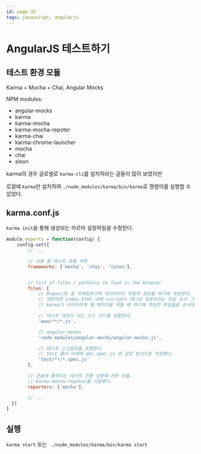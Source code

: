 ```yaml
---
id: page-32
tags: javascript, angularjs
---
```

# AngularJS 테스트하기

## 테스트 환경 모듈

Karma + Mocha + Chai, Angular Mocks

NPM modules:
* angular-mocks
* karma
* karma-mocha
* karma-mocha-repoter
* karma-chai
* karma-chrome-launcher
* mocha
* chai
* sinon

karma의 경우 글로벌로 ```karma-cli```를 설치하라는 글들이 많이 보였지만

로컬에 ```karma```만 설치하여 ```./node_modules/karma/bin/karma```로 명령어를 실행할 수 있었다.

## karma.conf.js

```karma init```을 통해 생성되는 카르마 설정파일을 수정한다.

```javascript
module.exports = function(config) {
    config.set({
        // ...

        // 사용 할 테스트 모듈 목록
        frameworks: ['mocha', 'chai', 'sinon'],


        // list of files / patterns to load in the browser
        files: [
            // AnguarJS 등 프레임워크와 라이브러리 파일의 경로를 여기에 작성한다.
            // 왠만하면 index.html 내에 <script> 태그로 임포트하는 파일 순서 그대로 작성한다.
            // karma가 브라우저에 웹 페이지를 띄울 떄 여기에 작성한 파일들을 순서대로 가져오는 거 같다. (순서 중요)

            // 테스트 대상이 되는 소스 코드를 포함한다.
            'www/**/*.js',

            // angular-mocks
            'node_modules/angular-mocks/angular-mocks.js',

            // 테스트 스크립트를 포함한다.
            // test 폴더 아래에 abc.spec.js 와 같은 방식으로 작성했다.
            'test/**/*.spec.js'
        ],

        // 콘솔에 출력되는 테스트 진행 상황에 관한 모듈.
        // karma-mocha-repoter를 사용했다.
        reporters: ['mocha'],

        // ...
  })
}

```

## 실행

```karma start``` 또는 ``` ./node_modules/karma/bin/karma start```
